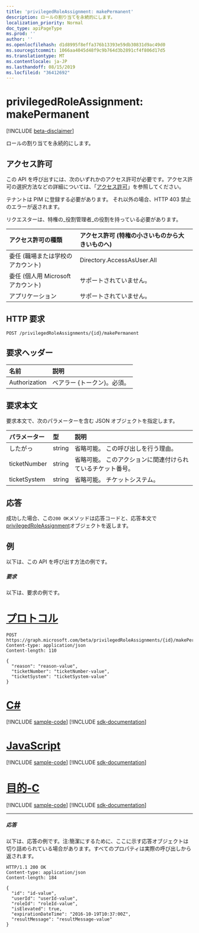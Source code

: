 ```yaml
---
title: 'privilegedRoleAssignment: makePermanent'
description: ロールの割り当てを永続的にします。
localization_priority: Normal
doc_type: apiPageType
ms.prod: ''
author: ''
ms.openlocfilehash: d1d8995f8effa376b13393e59db30831d9ac49d0
ms.sourcegitcommit: 1066aa4045d48f9c9b764d3b2891cf4f806d17d5
ms.translationtype: MT
ms.contentlocale: ja-JP
ms.lasthandoff: 08/15/2019
ms.locfileid: "36412692"
---
```

# <a name="privilegedroleassignment-makepermanent"></a>privilegedRoleAssignment: makePermanent

[!INCLUDE [beta-disclaimer](../../includes/beta-disclaimer.md)]

ロールの割り当てを永続的にします。

## <a name="permissions"></a>アクセス許可
この API を呼び出すには、次のいずれかのアクセス許可が必要です。アクセス許可の選択方法などの詳細については、「[アクセス許可](/graph/permissions-reference)」を参照してください。

テナントは PIM に登録する必要があります。 それ以外の場合、HTTP 403 禁止のエラーが返されます。

リクエスターは、特権の_役割管理者_の役割を持っている必要があります。 

|アクセス許可の種類      | アクセス許可 (特権の小さいものから大きいものへ)              |
|:--------------------|:---------------------------------------------------------|
|委任 (職場または学校のアカウント) | Directory.AccessAsUser.All    |
|委任 (個人用 Microsoft アカウント) | サポートされていません。    |
|アプリケーション | サポートされていません。 |

## <a name="http-request"></a>HTTP 要求
<!-- { "blockType": "ignored" } -->
```http
POST /privilegedRoleAssignments/{id}/makePermanent
```
## <a name="request-headers"></a>要求ヘッダー
| 名前       | 説明|
|:---------------|:----------|
| Authorization  | ベアラー {トークン}。必須。 |

## <a name="request-body"></a>要求本文
要求本文で、次のパラメーターを含む JSON オブジェクトを指定します。

| パラメーター    | 型   |説明|
|:---------------|:--------|:----------|
|したがっ|string|省略可能。 この呼び出しを行う理由。|
|ticketNumber|string|省略可能。 このアクションに関連付けられているチケット番号。|
|ticketSystem|string|省略可能。 チケットシステム。|

## <a name="response"></a>応答

成功した場合、この`200 OK`メソッドは応答コードと、応答本文で[privilegedRoleAssignment](../resources/privilegedroleassignment.md)オブジェクトを返します。

## <a name="example"></a>例
以下は、この API を呼び出す方法の例です。
##### <a name="request"></a>要求
以下は、要求の例です。

# <a name="httptabhttp"></a>[プロトコル](#tab/http)
<!-- {
  "blockType": "request",
  "name": "privilegedroleassignment_makepermanent"
}-->
```http
POST https://graph.microsoft.com/beta/privilegedRoleAssignments/{id}/makePermanent
Content-type: application/json
Content-length: 110

{
  "reason": "reason-value",
  "ticketNumber": "ticketNumber-value",
  "ticketSystem": "ticketSystem-value"
}
```
# <a name="ctabcsharp"></a>[C#](#tab/csharp)
[!INCLUDE [sample-code](../includes/snippets/csharp/privilegedroleassignment-makepermanent-csharp-snippets.md)]
[!INCLUDE [sdk-documentation](../includes/snippets/snippets-sdk-documentation-link.md)]

# <a name="javascripttabjavascript"></a>[JavaScript](#tab/javascript)
[!INCLUDE [sample-code](../includes/snippets/javascript/privilegedroleassignment-makepermanent-javascript-snippets.md)]
[!INCLUDE [sdk-documentation](../includes/snippets/snippets-sdk-documentation-link.md)]

# <a name="objective-ctabobjc"></a>[目的-C](#tab/objc)
[!INCLUDE [sample-code](../includes/snippets/objc/privilegedroleassignment-makepermanent-objc-snippets.md)]
[!INCLUDE [sdk-documentation](../includes/snippets/snippets-sdk-documentation-link.md)]

---


##### <a name="response"></a>応答
以下は、応答の例です。注:簡潔にするために、ここに示す応答オブジェクトは切り詰められている場合があります。すべてのプロパティは実際の呼び出しから返されます。
<!-- {
  "blockType": "response",
  "truncated": true,
  "@odata.type": "microsoft.graph.privilegedRoleAssignment"
} -->
```http
HTTP/1.1 200 OK
Content-type: application/json
Content-length: 184

{
  "id": "id-value",
  "userId": "userId-value",
  "roleId": "roleId-value",
  "isElevated": true,
  "expirationDateTime": "2016-10-19T10:37:00Z",
  "resultMessage": "resultMessage-value"
}
```

<!-- uuid: 8fcb5dbc-d5aa-4681-8e31-b001d5168d79
2015-10-25 14:57:30 UTC -->
<!--
{
  "type": "#page.annotation",
  "description": "privilegedRoleAssignment: makePermanent",
  "keywords": "",
  "section": "documentation",
  "tocPath": "",
  "suppressions": [
  ]
}
-->
